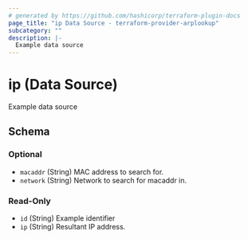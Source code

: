 ```yaml
---
# generated by https://github.com/hashicorp/terraform-plugin-docs
page_title: "ip Data Source - terraform-provider-arplookup"
subcategory: ""
description: |-
  Example data source
---
```


# ip (Data Source)

Example data source



<!-- schema generated by tfplugindocs -->
## Schema

### Optional

- `macaddr` (String) MAC address to search for.
- `network` (String) Network to search for macaddr in.

### Read-Only

- `id` (String) Example identifier
- `ip` (String) Resultant IP address.


